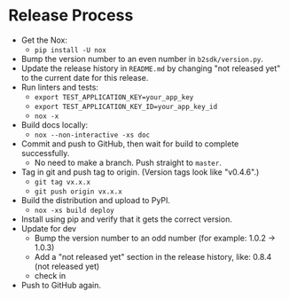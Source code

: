 # Release Process

- Get the Nox:
  - `pip install -U nox`
- Bump the version number to an even number in `b2sdk/version.py`.
- Update the release history in `README.md` by changing "not released yet" to the current date for this release.
- Run linters and tests:
  - `export TEST_APPLICATION_KEY=your_app_key`
  - `export TEST_APPLICATION_KEY_ID=your_app_key_id`
  - `nox -x`
- Build docs locally:
  - `nox --non-interactive -xs doc`
- Commit and push to GitHub, then wait for build to complete successfully.
  - No need to make a branch. Push straight to `master`.
- Tag in git and push tag to origin.  (Version tags look like "v0.4.6".)
    - `git tag vx.x.x`
    - `git push origin vx.x.x`
- Build the distribution and upload to PyPI.
  - `nox -xs build deploy`
- Install using pip and verify that it gets the correct version.
- Update for dev
  - Bump the version number to an odd number (for example: 1.0.2 -> 1.0.3)
  - Add a "not released yet" section in the release history, like: 0.8.4 (not released yet)
  - check in
- Push to GitHub again.
